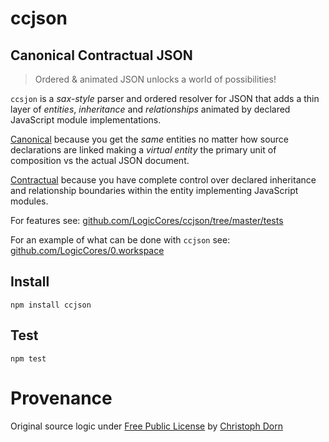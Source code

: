 ccjson
======

## Canonical Contractual JSON

> Ordered & animated JSON unlocks a world of possibilities!

`ccsjon` is a *sax-style* parser and ordered resolver for JSON that adds a thin layer of *entities*, *inheritance* and *relationships* animated by declared JavaScript module implementations.

[Canonical](https://en.wikipedia.org/wiki/Canonical_schema_pattern) because you get the *same* entities no matter how source declarations are linked making a *virtual entity* the primary unit of composition vs the actual JSON document.

[Contractual](https://en.wikipedia.org/wiki/Design_by_contract) because you have complete control over declared inheritance and relationship boundaries within the entity implementing JavaScript modules.

For features see: [github.com/LogicCores/ccjson/tree/master/tests](https://github.com/LogicCores/ccjson/tree/master/tests)

For an example of what can be done with `ccjson` see: [github.com/LogicCores/0.workspace](https://github.com/LogicCores/0.workspace)


Install
-------

    npm install ccjson


Test
----

    npm test


Provenance
==========

Original source logic under [Free Public License](https://lists.opensource.org/pipermail/license-review/2015-October/001254.html) by [Christoph Dorn](http://christophdorn.com)
